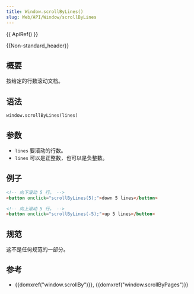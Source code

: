 ```yaml
---
title: Window.scrollByLines()
slug: Web/API/Window/scrollByLines
---
```


{{ ApiRef() }}

{{Non-standard_header}}

## 概要

按给定的行数滚动文档。

## 语法

```plain
window.scrollByLines(lines)
```

## 参数

- `lines` 要滚动的行数。
- `lines` 可以是正整数，也可以是负整数。

## 例子

```html
<!-- 向下滚动 5 行。 -->
<button onclick="scrollByLines(5);">down 5 lines</button>
```

```html
<!-- 向上滚动 5 行。 -->
<button onclick="scrollByLines(-5);">up 5 lines</button>
```

## 规范

这不是任何规范的一部分。

## 参考

- {{domxref("window.scrollBy")}}, {{domxref("window.scrollByPages")}}
